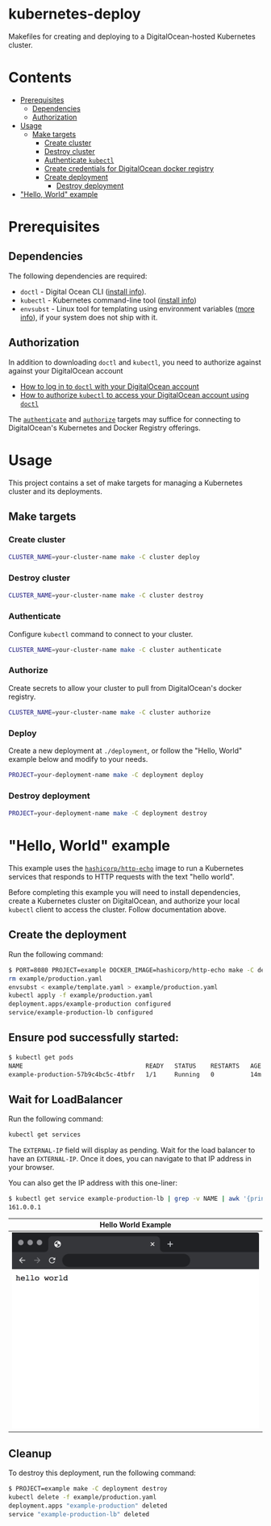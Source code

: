 # kubernetes-deploy

Makefiles for creating and deploying to a DigitalOcean-hosted Kubernetes cluster.

# Contents

- [Prerequisites](#prerequisites)
  - [Dependencies](#dependencies)
  - [Authorization](#authorization)
- [Usage](#usage)
  - [Make targets](#make-targets)
    - [Create cluster](#create-cluster)
    - [Destroy cluster](#destroy-cluster)
    - [Authenticate `kubectl`](#authenticate)
    - [Create credentials for DigitalOcean docker registry](#authorize)
    - [Create deployment](#deploy)
        - [Destroy deployment](#destroy)
- ["Hello, World" example](#hello-world-example)

# Prerequisites

## Dependencies

The following dependencies are required:

- `doctl` - Digital Ocean CLI ([install info](https://github.com/digitalocean/doctl#installing-doctl)).
- `kubectl` - Kubernetes command-line tool ([install info](https://kubernetes.io/docs/tasks/tools/install-kubectl/))
- `envsubst` - Linux tool for templating using environment variables ([more info](https://www.gnu.org/software/gettext/manual/html_node/envsubst-Invocation.html)), if your system does not ship with it.

## Authorization

In addition to downloading `doctl` and `kubectl`, you need to authorize against against your DigitalOcean account

- [How to log in to `doctl` with your DigitalOcean account](https://github.com/digitalocean/doctl#authenticating-with-digitalocean)
- [How to authorize `kubectl` to access your DigitalOcean account using `doctl`](https://www.digitalocean.com/docs/kubernetes/how-to/connect-to-cluster/#doctl)

The [`authenticate`](#authenticate) and [`authorize`](#authorize) targets may suffice for connecting to DigitalOcean's Kubernetes and Docker Registry offerings.

# Usage

This project contains a set of make targets for managing a Kubernetes cluster and its deployments.

## Make targets

### Create cluster

```bash
CLUSTER_NAME=your-cluster-name make -C cluster deploy
```

### Destroy cluster

```bash
CLUSTER_NAME=your-cluster-name make -C cluster destroy
```

### Authenticate

Configure `kubectl` command to connect to your cluster.

```bash
CLUSTER_NAME=your-cluster-name make -C cluster authenticate
```

### Authorize

Create secrets to allow your cluster to pull from DigitalOcean's docker registry.

```bash
CLUSTER_NAME=your-cluster-name make -C cluster authorize
```

### Deploy 

Create a new deployment at `./deployment`, or follow the "Hello, World" example below and modify to your needs.

```bash
PROJECT=your-deployment-name make -C deployment deploy
```

### Destroy deployment

```bash
PROJECT=your-deployment-name make -C deployment destroy
```

# "Hello, World" example

This example uses the [`hashicorp/http-echo`](https://hub.docker.com/r/hashicorp/http-echo/) image to run a Kubernetes services that responds to HTTP requests with the text "hello world".

Before completing this example you will need to install dependencies, create a Kubernetes cluster on DigitalOcean, and authorize your local `kubectl` client to access the cluster. Follow documentation above.

## Create the deployment

Run the following command:

```bash
$ PORT=8080 PROJECT=example DOCKER_IMAGE=hashicorp/http-echo make -C deployment deploy
rm example/production.yaml
envsubst < example/template.yaml > example/production.yaml
kubectl apply -f example/production.yaml
deployment.apps/example-production configured
service/example-production-lb configured
```

## Ensure pod successfully started:

```bash
$ kubectl get pods
NAME                                  READY   STATUS    RESTARTS   AGE
example-production-57b9c4bc5c-4tbfr   1/1     Running   0          14m
```

## Wait for LoadBalancer

Run the following command:

```bash
kubectl get services
```

The `EXTERNAL-IP` field will display as pending. Wait for the load balancer to have an `EXTERNAL-IP`. Once it does, you can navigate to that IP address in your browser.

You can also get the IP address with this one-liner:

```bash
$ kubectl get service example-production-lb | grep -v NAME | awk '{print $4}'
161.0.0.1
```

| Hello World Example |
| --- |
| <img src="hello-world-example.png" /> |

## Cleanup

To destroy this deployment, run the following command:

```bash
$ PROJECT=example make -C deployment destroy
kubectl delete -f example/production.yaml
deployment.apps "example-production" deleted
service "example-production-lb" deleted
```
